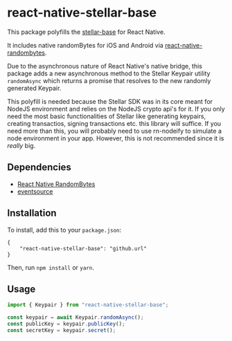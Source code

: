 # react-native-stellar-base

This package polyfills the [stellar-base](https://github.com/stellar/js-stellar-base) for React Native.

It includes native randomBytes for iOS and Android via [react-native-randombytes](https://github.com/mvayngrib/react-native-randombytes).

Due to the asynchronous nature of React Native's native bridge, this package adds a new asynchronous method to the Stellar Keypair utility `randomAsync` which returns a promise that resolves to the new randomly generated Keypair.

This polyfill is needed because the Stellar SDK was in its core meant for NodeJS environment and relies on the NodeJS crypto api's for it. If you only need the most basic functionalities of Stellar like generating keypairs, creating transactios, signing transactions etc. this library will suffice. If you need more than this, you will probably need to use rn-nodeify to simulate a node environment in your app. However, this is not recommended since it is _really_ big.

## Dependencies

-   [React Native RandomBytes](https://www.npmjs.com/package/react-native-randombytes)
-   [eventsource](https://www.npmjs.com/package/eventsource)

## Installation

To install, add this to your `package.json`:

```
{
    "react-native-stellar-base": "github.url"
}
```

Then, run `npm install` or `yarn`.

## Usage

```javascript
import { Keypair } from "react-native-stellar-base";

const keypair = await Keypair.randomAsync();
const publicKey = keypair.publicKey();
const secretKey = keypair.secret();
```

